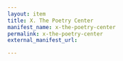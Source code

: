 ```yaml
---
layout: item
title: X. The Poetry Center
manifest_name: x-the-poetry-center
permalink: x-the-poetry-center
external_manifest_url: 

---
```

<!-- Add an essay or interpretive material below this line,
using HTML or markdown.  Do not modify this file above this line -->

